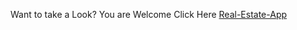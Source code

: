 Want to take a Look?
You are Welcome 
Click Here [Real-Estate-App](https://smoothscroll7781.netlify.app/)
